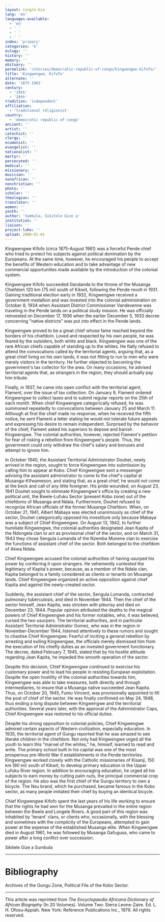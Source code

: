 ```yaml
---
layout: single-bio
lang: 'en'
languages-available:
  - 'en'
  - ' '
  - ' '
  - ' '
index: 'primary'
categories: 'k'
eulogy: ''
history: ''
memory: ''
obituary: ''
permalink: '/stories/democratic-republic-of-congo/kingwengwe-kifofo/'
title: 'Kingwengwe, Kifofo'
alternate: ''
date: '1875-1961'
century:
  - '19th'
  - '20th'
tradition: 'independent'
affiliation:
  - 'traditional religionist'
country:
  - 'democratic republic of congo'
ancient: ''
artist: ''
catechist: ''
clergy: ''
ecumenist: ''
evangelist: ''
nationalist: ''
martyr: ''
persecuted: ''
medical: ''
missionary: ''
musician: ''
nonafrican: ''
nonchristian: ''
photo: ''
scholar: ''
theologian: ''
translator: ''
women: ''
youth: ''
author: 'Sumbula, Sikitele Gize a'
institution: ''
liaison: ''
project-luke: ''
upload: 2000-01-01
---
```



Kingwengwe Kifofo (circa 1875-August 1961) was a forceful Pende chief who tried to protect his subjects against political domination by the Europeans. At the same time, however, he encouraged his people to accept the benefits of Western education and to take advantage of new commercial opportunities made available by the introduction of the colonial system.

Kingwengwe Kifofo succeeded Gandanda to the throne of the Musanga Chiefdom 120 km (75 mi) south of Kikwit, following the Pende revolt in 1931. Gaining traditional election early in 1932, Kingwengwe received a government medallion and was invested into the colonial administration on October 8, 1934 when Assistant District Commissioner Vandevenne was traveling in the Pende lands on a political study mission. He was officially reinvested on December 17, 1936 when the earlier December 5, 1933 decree concerning "native districts" was put into effect in the Pende lands.

Kingwengwe proved to be a great chief whose fame reached beyond the borders of his chiefdom. Loved and respected by his own people, he was feared by the outsiders, both white and black. Kingwengwe was one of the rare African chiefs capable of standing up to the whites. He flatly refused to attend the convocations called by the territorial agents, arguing that, as a great chief living on his own lands, it was not fitting to run to men who were merely visitors in the territory. He further objected to becoming the government's tax collector for the area. On many occasions, he advised territorial agents that, as strangers in the region, they should actually pay him tribute.

Finally, in 1937, he came into open conflict with the territorial agent, Flament, over the issue of tax collection. On January 9, Flament ordered Kingwengwe to collect taxes and to submit regular reports on the 25th of each month. When chief Kingwengwe categorically refused, he was summoned repeatedly to convocations between January 25 and March 11. Although at first the chief made no response, when he received the fifth notice, he sent Flament a letter stating he would not tolerate future appeals and expressing his desire to remain independent. Surprised by the behavior of the chief, Flament asked his superiors to depose and banish Kingwengwe. The colonial authorities, however, rejected Flament's petition for fear of risking a rebellion from Kingwengwe's people. Thus, the government could only withdraw the chief's salary and bonuses and attempt to ignore him.

In October 1940, the Assistant Territorial Administrator Douhet, newly arrived in the region, sought to force Kingwengwe into submission by calling him to appear at Kobo. Chief Kingwengwe sent a messenger advising the assistant administrator to come to the chief's capital at Musanga-Kifwameson, and stating that, as a great chief, he would not come at the beck and call of any little foreigner. His pride wounded, on August 23, 1941 Douhet sought to eliminate Kingwengwe's office by creating a new political unit, the Bwele-Lufuku Sector (present Kobo zone) out of the chiefdoms of Musanga and Ndala. Furthermore, Douhet refused to recognize African officials of the former Musanga Chiefdom. When, on October 21, 1941, Albert Mabaya was elected unanimously as chief of the sector, Douhet categorically opposed his investiture only because Mabaya was a subject of Chief Kingwengwe. On August 13, 1942, to further humiliate Kingwengwe, the colonial authorities designated Jean Kapita of the Ndongela clan to act as provisional chief of the sector, and on March 31, 1943 they chose Sengula Lumanda of the Nzemba Munene clan to exercise the functions of assistant chief of the sector. Both belonged to the chiefdom of Akwa Ndala.

Chief Kingwengwe accused the colonial authorities of having usurped his power by conferring it upon strangers. He vehemently contested the legitimacy of Kapita's power, because, as a member of the Ndala clan, Kapita belonged to a family considered as clients or tenants on Musanga lands. Chief Kingwengwe organized an active opposition against chief Kapita and against the newly-created sector.

Suddenly, the assistant chief of the sector, Sengula Lumanda, contracted pulmonary tuberculosis, and died in November 1944. Then the chief of the sector himself, Jean Kapita, was stricken with pleurisy and died on December 23, 1944. Popular opinion attributed the deaths to the magical powers of Chief Kingwengwe and his former notables, who, it was believed, cursed the two usurpers. The territorial authorities, and in particular Assistant Territorial Administrator Gomez, who was in the region in November-December 1944, listened attentively to these rumors and sought to chastise Chief Kingwengwe. Fearful of inciting a general rebellion by arresting and exiling Kingwengwe, the officials merely dismissed him from the execution of his chiefly duties as an invested government functionary. The decree, dated February 7, 1945, stated that by his hostile attitude regarding Jean Kapita, he impeded the smooth operation of the sector.

Despite this decision, Chief Kingwengwe continued to exercise his customary power and to lead his people in resisting European exploitation. Despite the open hostility of the colonial authorities towards him, Kingwengwe was able to take measures, both directly and through intermediaries, to insure that a Musanga native succeeded Jean Kapita. Thus, on October 20, 1945, Fumu Vincent, was provisionally appointed to fill the post of chief of the sector. He was finally confirmed on May 24, 1948, thus ending a long dispute between Kingwengwe and the territorial authorities. Several years later, with the approval of the Administrator Caps, Chief Kingwengwe was restored to his official duties.

Despite his strong opposition to colonial policies, Chief Kingwengwe admired certain aspects of Western civilization, especially education. In 1935, the territorial agent of Gungu reported that he was amazed to see literate children in the chiefdom. Not only had Kingwengwe urged all the youth to learn this "marvel of the whites," he, himself, learned to read and write. The primary school built in his capital was one of the most prosperous pre-World War II establishments in the Pende territories. Kingwengwe worked closely with the Catholic missionaries of Kisanji, 150 km (90 mi) south of Kikwit, to develop primary education in the Upper Lufuku River region. In addition to encouraging education, he urged all his subjects to earn money by cutting palm nuts, the principal commercial crop of the region. He also was the first chief of the Gungu territory to own a bicycle. The Nsu brand, which he purchased, became famous in the Kobo sector, as many people imitated their chief by buying an identical bicycle.

Chief Kingwengwe Kifofo spent the last years of his life working to ensure that the rights he had won for the Musanga prevailed in the entire region between the Bwele and Longele Rivers. A good part of this region was inhabited by 'tenant' clans, or clients who, occasionally, with the blessing and sometimes with the complicity of the Europeans, attempted to gain power at the expense of the established Musanga elite. When Kingwengwe died in August 1961, he was followed by Musanga Gafugusa, who came to power after a long conflict over succession.

Sikitele Gize a Sumbula

---

# Bibliography

Archives of the Gungu Zone, Political File of the Kobo Sector.

---

This article was reprinted from *The Encyclopaedia Africana Dictionary of African Biography* (In 20 Volumes). Volume Two: Sierra Leone-Zaire. Ed. L. H. Ofosu-Appiah. New York: Reference Publications Inc., 1979.  All rights reserved.